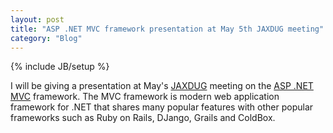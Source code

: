 ```yaml
---
layout: post
title: "ASP .NET MVC framework presentation at May 5th JAXDUG meeting"
category: "Blog"
---
```

{% include JB/setup %}

I will be giving a presentation at May's [JAXDUG](http://www.jaxdug.com/) meeting on the [ASP .NET MVC](http://www.asp.net/mvc/) framework. The MVC framework is modern web application framework for .NET that shares many popular features with other popular frameworks such as Ruby on Rails, DJango, Grails and ColdBox.